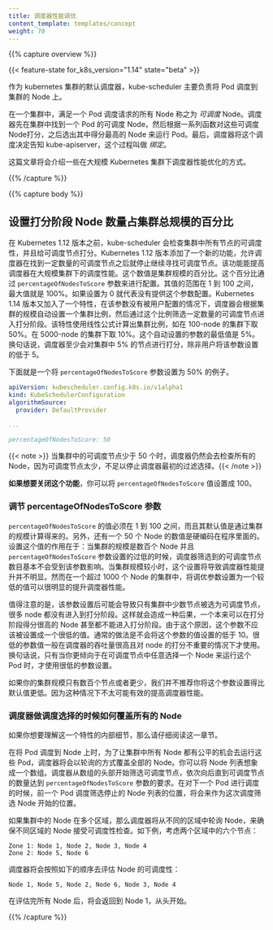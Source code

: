 ```yaml
---
title: 调度器性能调优
content_template: templates/concept
weight: 70
---
```

<!--
---
reviewers:
- bsalamat
title: Scheduler Performance Tuning
content_template: templates/concept
weight: 70
---
-->

{{% capture overview %}}

{{< feature-state for_k8s_version="1.14" state="beta" >}}

<!--
[kube-scheduler](/docs/concepts/scheduling-eviction/kube-scheduler/#kube-scheduler)
is the Kubernetes default scheduler. It is responsible for placement of Pods
on Nodes in a cluster.
-->
作为 kubernetes 集群的默认调度器，kube-scheduler 主要负责将 Pod 调度到集群的 Node 上。

<!--
Nodes in a cluster that meet the scheduling requirements of a Pod are
called _feasible_ Nodes for the Pod. The scheduler finds feasible Nodes
for a Pod and then runs a set of functions to score the feasible Nodes,
picking a Node with the highest score among the feasible ones to run
the Pod. The scheduler then notifies the API server about this decision
in a process called _Binding_.
-->
在一个集群中，满足一个 Pod 调度请求的所有 Node 称之为 _可调度_ Node。调度器先在集群中找到一个 Pod 的可调度 Node，然后根据一系列函数对这些可调度 Node打分，之后选出其中得分最高的 Node 来运行 Pod。最后，调度器将这个调度决定告知 kube-apiserver，这个过程叫做 _绑定_。

<!--
This page explains performance tuning optimizations that are relevant for
large Kubernetes clusters.
-->
这篇文章将会介绍一些在大规模 Kubernetes 集群下调度器性能优化的方式。

{{% /capture %}}

{{% capture body %}}

<!--
## Percentage of Nodes to Score
-->
## 设置打分阶段 Node 数量占集群总规模的百分比

<!--
Before Kubernetes 1.12, Kube-scheduler used to check the feasibility of all
nodes in a cluster and then scored the feasible ones. Kubernetes 1.12 added a
new feature that allows the scheduler to stop looking for more feasible nodes
once it finds a certain number of them. This improves the scheduler's
performance in large clusters. The number is specified as a percentage of the
cluster size. The percentage can be controlled by a configuration option called
`percentageOfNodesToScore`. The range should be between 1 and 100. Larger values
are considered as 100%. Zero is equivalent to not providing the config option.
Kubernetes 1.14 has logic to find the percentage of nodes to score based on the
size of the cluster if it is not specified in the configuration. It uses a
linear formula which yields 50% for a 100-node cluster. The formula yields 10%
for a 5000-node cluster. The lower bound for the automatic value is 5%. In other
words, the scheduler always scores at least 5% of the cluster no matter how
large the cluster is, unless the user provides the config option with a value
smaller than 5.
-->
在 Kubernetes 1.12 版本之前，kube-scheduler 会检查集群中所有节点的可调度性，并且给可调度节点打分。Kubernetes 1.12 版本添加了一个新的功能，允许调度器在找到一定数量的可调度节点之后就停止继续寻找可调度节点。该功能能提高调度器在大规模集群下的调度性能。这个数值是集群规模的百分比。这个百分比通过 `percentageOfNodesToScore` 参数来进行配置。其值的范围在 1 到 100 之间，最大值就是 100%。如果设置为 0 就代表没有提供这个参数配置。Kubernetes 1.14 版本又加入了一个特性，在该参数没有被用户配置的情况下，调度器会根据集群的规模自动设置一个集群比例，然后通过这个比例筛选一定数量的可调度节点进入打分阶段。该特性使用线性公式计算出集群比例，如在 100-node 的集群下取 50%。在 5000-node 的集群下取 10%。这个自动设置的参数的最低值是 5%。换句话说，调度器至少会对集群中 5% 的节点进行打分，除非用户将该参数设置的低于 5。

<!--
Below is an example configuration that sets `percentageOfNodesToScore` to 50%.
-->
下面就是一个将 `percentageOfNodesToScore` 参数设置为 50% 的例子。

```yaml
apiVersion: kubescheduler.config.k8s.io/v1alpha1
kind: KubeSchedulerConfiguration
algorithmSource:
  provider: DefaultProvider

...

percentageOfNodesToScore: 50
```

<!--
{{< note >}} In clusters with less than 50 feasible nodes, the scheduler still
checks all the nodes, simply because there are not enough feasible nodes to stop
the scheduler's search early. {{< /note >}}
-->
{{< note >}} 当集群中的可调度节点少于 50 个时，调度器仍然会去检查所有的 Node，因为可调度节点太少，不足以停止调度器最初的过滤选择。{{< /note >}}

<!--
**To disable this feature**, you can set `percentageOfNodesToScore` to 100.
-->
**如果想要关闭这个功能**，你可以将 `percentageOfNodesToScore` 值设置成 100。

<!--
### Tuning percentageOfNodesToScore
-->
### 调节 percentageOfNodesToScore 参数

<!--
`percentageOfNodesToScore` must be a value between 1 and 100 with the default
value being calculated based on the cluster size. There is also a hardcoded
minimum value of 50 nodes. This means that changing
this option to lower values in clusters with several hundred nodes will not have
much impact on the number of feasible nodes that the scheduler tries to find.
This is intentional as this option is unlikely to improve performance noticeably
in smaller clusters. In large clusters with over a 1000 nodes setting this value
to lower numbers may show a noticeable performance improvement.
-->
`percentageOfNodesToScore` 的值必须在 1 到 100 之间，而且其默认值是通过集群的规模计算得来的。另外，还有一个 50 个 Node 的数值是硬编码在程序里面的。设置这个值的作用在于：当集群的规模是数百个 Node 并且 `percentageOfNodesToScore` 参数设置的过低的时候，调度器筛选到的可调度节点数目基本不会受到该参数影响。当集群规模较小时，这个设置将导致调度器性能提升并不明显。然而在一个超过 1000 个 Node 的集群中，将调优参数设置为一个较低的值可以很明显的提升调度器性能。

<!--
An important note to consider when setting this value is that when a smaller
number of nodes in a cluster are checked for feasibility, some nodes are not
sent to be scored for a given Pod. As a result, a Node which could possibly
score a higher value for running the given Pod might not even be passed to the
scoring phase. This would result in a less than ideal placement of the Pod. For
this reason, the value should not be set to very low percentages. A general rule
of thumb is to never set the value to anything lower than 10. Lower values
should be used only when the scheduler's throughput is critical for your
application and the score of nodes is not important. In other words, you prefer
to run the Pod on any Node as long as it is feasible. 
-->
值得注意的是，该参数设置后可能会导致只有集群中少数节点被选为可调度节点，很多 node 都没有进入到打分阶段。这样就会造成一种后果，一个本来可以在打分阶段得分很高的 Node 甚至都不能进入打分阶段。由于这个原因，这个参数不应该被设置成一个很低的值。通常的做法是不会将这个参数的值设置的低于 10。很低的参数值一般在调度器的吞吐量很高且对 node 的打分不重要的情况下才使用。换句话说，只有当你更倾向于在可调度节点中任意选择一个 Node 来运行这个 Pod 时，才使用很低的参数设置。

<!--
If your cluster has several hundred Nodes or fewer, we do not recommend lowering
the default value of this configuration option. It is unlikely to improve the
scheduler's performance significantly.
-->
如果你的集群规模只有数百个节点或者更少，我们并不推荐你将这个参数设置得比默认值更低。因为这种情况下不太可能有效的提高调度器性能。

<!--
### How the scheduler iterates over Nodes
-->
### 调度器做调度选择的时候如何覆盖所有的 Node

<!--
This section is intended for those who want to understand the internal details
of this feature.
-->
如果你想要理解这一个特性的内部细节，那么请仔细阅读这一章节。

<!--
In order to give all the Nodes in a cluster a fair chance of being considered
for running Pods, the scheduler iterates over the nodes in a round robin
fashion. You can imagine that Nodes are in an array. The scheduler starts from
the start of the array and checks feasibility of the nodes until it finds enough
Nodes as specified by `percentageOfNodesToScore`. For the next Pod, the
scheduler continues from the point in the Node array that it stopped at when
checking feasibility of Nodes for the previous Pod.
-->
在将 Pod 调度到 Node 上时，为了让集群中所有 Node 都有公平的机会去运行这些 Pod，调度器将会以轮询的方式覆盖全部的 Node。你可以将 Node 列表想象成一个数组。调度器从数组的头部开始筛选可调度节点，依次向后直到可调度节点的数量达到 `percentageOfNodesToScore` 参数的要求。在对下一个 Pod 进行调度的时候，前一个 Pod 调度筛选停止的 Node 列表的位置，将会来作为这次调度筛选 Node 开始的位置。

<!--
If Nodes are in multiple zones, the scheduler iterates over Nodes in various
zones to ensure that Nodes from different zones are considered in the
feasibility checks. As an example, consider six nodes in two zones:
-->
如果集群中的 Node 在多个区域，那么调度器将从不同的区域中轮询 Node，来确保不同区域的 Node 接受可调度性检查。如下例，考虑两个区域中的六个节点：

```
Zone 1: Node 1, Node 2, Node 3, Node 4
Zone 2: Node 5, Node 6
```

<!--
The Scheduler evaluates feasibility of the nodes in this order:
-->
调度器将会按照如下的顺序去评估 Node 的可调度性：

```
Node 1, Node 5, Node 2, Node 6, Node 3, Node 4
```

<!--
After going over all the Nodes, it goes back to Node 1.
-->
在评估完所有 Node 后，将会返回到 Node 1，从头开始。

{{% /capture %}}
